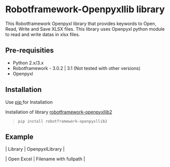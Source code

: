 # Robotframework-Openpyxllib library

This Robotframework Openpyxl library that provides keywords to Open, Read, Write and Save XLSX files. 
This library uses Openpyxl python module to read and write datas in xlsx files.

## Pre-requisities
- Python 2.x/3.x
- Robotframework - 3.0.2 | 3.1 (Not tested with other versions)
- Openpyxl

## Installation

Use [ pip ]( https://pip.pypa.io/en/stable/installing/ ) for Installation

Installation of library [ robotframework-openpyxllib2 ]( https://pypi.org/project/robotframework-openpyxllib/ )
> ``` pip install robotframework-openpyxllib2 ```

## Example

| Library | 	OpenpyxlLibrary |

| Open Excel |	Filename with fullpath |
